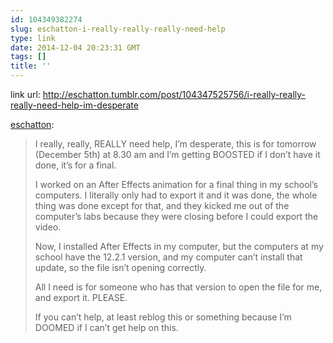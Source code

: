 ```yaml
---
id: 104349382274
slug: eschatton-i-really-really-really-need-help
type: link
date: 2014-12-04 20:23:31 GMT
tags: []
title: ''
---
```

link url: http://eschatton.tumblr.com/post/104347525756/i-really-really-really-need-help-im-desperate

<p><a class="tumblr_blog" href="http://eschatton.tumblr.com/post/104347525756/i-really-really-really-need-help-im-desperate">eschatton</a>:</p>
<blockquote>
<p>I really, really, REALLY need help, I’m desperate, this is for tomorrow (December 5th) at 8.30 am and I’m getting BOOSTED if I don’t have it done, it’s for a final.</p>
<p>I worked on an After Effects animation for a final thing in my school’s computers. I literally only had to export it and it was done, the whole thing was done except for that, and they kicked me out of the computer’s labs because they were closing before I could export the video.</p>
<p>Now, I installed After Effects in my computer, but the computers at my school have the 12.2.1 version, and my computer can’t install that update, so the file isn’t opening correctly.</p>
<p>All I need is for someone who has that version to open the file for me, and export it. PLEASE.</p>
<p>If you can’t help, at least reblog this or something because I’m DOOMED if I can’t get help on this.</p>
</blockquote>

